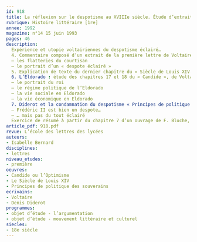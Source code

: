 ```yaml
---
id: 918
title: La réflexion sur le despotisme au XVIIIe siècle. Étude d’extraits (4/4)
rubrique: Histoire littéraire [1re]
annee: 1992
magazine: n°14 15 juin 1993
pages: 46
description: 
  Expérience et utopie voltairiennes du despotisme éclairé…
  4. Commentaire composé d’un extrait de la première lettre de Voltaire à Frédéric de Prusse
  – les flatteries du courtisan
  – le portrait d’un « despote éclairé »
  5. Explication de texte du dernier chapitre du « Siècle de Louis XIV », de Voltaire
  6. L’Eldorado : étude des chapitres 17 et 18 du « Candide », de Voltaire
  – le portrait du roi
  – le régime politique de l’Eldorado
  – la vie sociale en Eldorado
  – la vie économique en Eldorado
  7. Diderot et la condamnation du despotisme « Principes de politique des souverains » : commentaire composé
  – Frédéric II est bien un despote…
  – … mais pas du tout éclairé
  Exercice de résumé à partir du chapitre 7 d’un ouvrage de F. Bluche, « Le Despotisme éclairé »
article_pdf: 918.pdf
revue: L’école des lettres des lycées
auteurs:
- Isabelle Bernard
disciplines:
- lettres
niveau_etudes:
- première
oeuvres:
- Candide ou l’Optimisme
- Le Siècle de Louis XIV
- Principes de politique des souverains
ecrivains:
- Voltaire
- Denis Diderot
programmes:
- objet d’étude - l’argumentation
- objet d’étude - mouvement littéraire et culturel
siecles:
- 18e siècle
---
```

